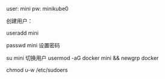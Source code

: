 user: mini
pw: minikube0


创建用户：

useradd mini

passwd mini 设置密码

su mini 切换用户
usermod -aG docker mini && newgrp docker

chmod u-w /etc/sudoers